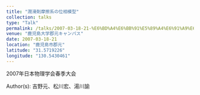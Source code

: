 ```yaml
---
title: "潤滑剤摩擦系の位相模型"
collection: talks
type: "Talk"
permalink: /talks/2007-03-18-21-%E6%BD%A4%E6%BB%91%E5%89%A4%E6%91%A9%E6%93%A6%E7%B3%BB%E3%81%AE%E4%BD%8D%E7%9B%B8%E6%A8%A1%E5%9E%8B
venue: "鹿児島大学郡元キャンパス"
date: 2007-03-18-21
location: "鹿児島市郡元"
latitude: "31.5719226"
longitude: "130.5430461"
---
```


2007年日本物理学会春季大会

Author(s): 吉野元、松川宏、湯川諭
